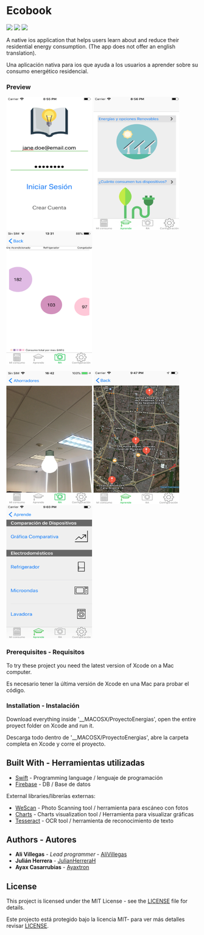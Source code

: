 # Ecobook 
<img src="https://img.shields.io/badge/language-Swift-orange.svg?style=flat"/> <img src="https://img.shields.io/badge/Tech-AR%20ML%20OCR%20IOS%20FIREBASE-green.svg?style=flat"/> <img src="https://img.shields.io/badge/License-MIT-yellow.svg?style=flat"/>

A native ios application that helps users learn about and reduce their residential energy consumption. (The app does not offer an english translation).

Una aplicación nativa para ios que ayuda a los usuarios a aprender sobre su consumo energético residencial.

### Preview 
<img src="WorkingAppImages/Login.png" width="225" height="350" alt="Login"> <img src="WorkingAppImages/LearnHome1.png" width="225" height="350"  alt="Home"> <img src="WorkingAppImages/finalGraph.png" width="225" height="350" alt="Graph"> 

<img src="WorkingAppImages/bulbAR.PNG" width="225" height="350"  alt="AR"> <img src="WorkingAppImages/MapDevices.png" width="225" height="350"  alt="map"> <img src="WorkingAppImages/Devices.png" width="225" height="350"  alt="Devices">


### Prerequisites - Requisitos

To try these project you need the latest version of Xcode on a Mac computer.

Es necesario tener la última versión de Xcode en una Mac para probar el código.

### Installation - Instalación

Download everything inside '__MACOSX/ProyectoEnergias', open the entire proyect folder on Xcode and run it.

Descarga todo dentro de '__MACOSX/ProyectoEnergias', abre la carpeta completa en Xcode y corre el proyecto.

## Built With - Herramientas utilizadas

* [Swift](https://swift.org/documentation/) - Programming language / lenguaje de programación
* [Firebase](https://firebase.google.com/) - DB / Base de datos

External libraries/librerías externas: 

* [WeScan](https://github.com/WeTransfer/WeScan) - Photo Scanning tool / herramienta para escáneo con fotos
* [Charts](https://github.com/danielgindi/Charts) - Charts visualization tool / Herramienta para visualizar gráficas
* [Tesseract](https://github.com/gali8/Tesseract-OCR-iOS) - OCR tool / herramienta de reconocimiento de texto

## Authors - Autores

* **Ali Villegas** - *Lead programmer* - [AliVillegas](https://github.com/AliVillegas)
* **Julián Herrera** - [JulianHerreraH](https://github.com/JulianHerreraH)
* **Ayax Casarrubias** - [Ayaxtron](https://github.com/Ayaxtron)

## License

This project is licensed under the MIT License - see the [LICENSE](LICENSE) file for details.

Este projecto está protegido bajo la licencia MIT- para ver más detalles revisar [LICENSE](LICENSE).
